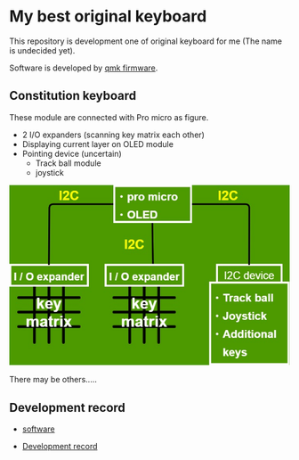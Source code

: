 # My best original keyboard
This repository is development one of original keyboard
for me (The name is undecided yet).

Software is developed by [qmk firmware](https://github.com/qmk/qmk_firmware).

## Constitution keyboard
These module are connected with Pro micro as figure.
- 2 I/O expanders (scanning key matrix each other)
- Displaying current layer on OLED module
- Pointing device (uncertain)
    - Track ball module 
    - joystick 

![Constitution](./photo/constitution.jpg)

There may be others.....

## Development record
- [software](https://github.com/Hiroki-Goto/qmk_firmware/tree/hiro_test)  

- [Development record](https://github.com/Hiroki-Goto/ori_keyboard/issues)
